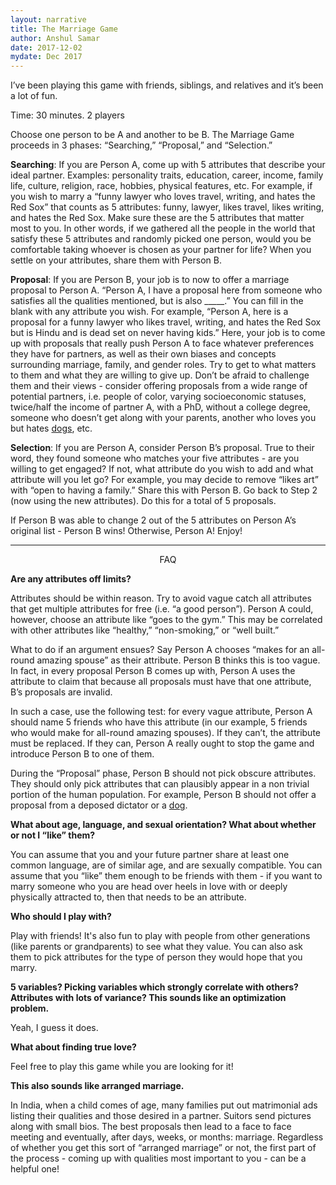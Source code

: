 ```yaml
---
layout: narrative
title: The Marriage Game
author: Anshul Samar
date: 2017-12-02
mydate: Dec 2017
---
```


I’ve been playing this game with friends, siblings, and relatives and
it’s been a lot of fun.

Time: 30 minutes.
2 players

Choose one person to be A and another to be B. The Marriage Game
proceeds in 3 phases: “Searching,” “Proposal,” and “Selection.”

**Searching**: If you are Person A, come up with 5 attributes that
describe your ideal partner. Examples: personality traits, education,
career, income, family life, culture, religion, race, hobbies,
physical features, etc. For example, if you wish to marry a “funny
lawyer who loves travel, writing, and hates the Red Sox” that counts as 5
attributes: funny, lawyer, likes travel, likes writing, and hates the
Red Sox. Make sure these are the 5 attributes that matter most to you. In
other words, if we gathered all the people in the world that satisfy
these 5 attributes and randomly picked one person, would you be
comfortable taking whoever is chosen as your partner for life? When
you settle on your attributes, share them with Person B.

**Proposal**: If you are Person B, your job is to now to offer a marriage
proposal to Person A.  “Person A, I have a proposal here from someone
who satisfies all the qualities mentioned, but is also _____.” You can
fill in the blank with any attribute you wish. For example, “Person A,
here is a proposal for a funny lawyer who likes travel, writing, and
hates the Red Sox but is Hindu and is dead set on never having kids.” Here, your job
is to come up with proposals that really push Person A to face
whatever preferences they have for partners, as well as their own
biases and concepts surrounding marriage, family, and gender
roles. Try to get to what matters to them and what they are willing to
give up. Don’t be afraid to challenge them and their views - consider
offering proposals from a wide range of potential partners,
i.e. people of color, varying socioeconomic statuses, twice/half the
income of partner A, with a PhD, without a college degree, someone who
doesn’t get along with your parents, another who loves you but hates
<a href="https://i.pinimg.com/736x/fd/89/f9/fd89f9b863bbcb77534d9b53faf9fa33--puppy-dog-eyes-dog-nose.jpg">dogs</a>, etc.

**Selection**: If you are Person A, consider Person B’s proposal. True to
their word, they found someone who matches your five attributes - are
you willing to get engaged? If not, what attribute do you wish to add
and what attribute will you let go? For example, you may decide to
remove “likes art” with “open to having a family.” Share this with
Person B. Go back to Step 2 (now using the new attributes). Do this
for a total of 5 proposals.

If Person B was able to change 2 out of the 5 attributes on Person A’s
original list - Person B wins! Otherwise, Person A! Enjoy!

---

<p style="text-align: center;"> FAQ </p>

**Are any attributes off limits?**

Attributes should be within reason. Try to avoid vague catch all
attributes that get multiple attributes for free (i.e. “a good
person”). Person A could, however, choose an attribute like “goes to
the gym.” This may be correlated with other attributes like “healthy,”
“non-smoking,” or “well built.”

What to do if an argument ensues? Say Person A chooses “makes for an
all-round amazing spouse” as their attribute. Person B thinks this is
too vague. In fact, in every proposal Person B comes up with, Person A
uses the attribute to claim that because all proposals must have that
one attribute, B’s proposals are invalid.

In such a case, use the following test: for every vague attribute,
Person A should name 5 friends who have this attribute (in our
example, 5 friends who would make for all-round amazing spouses). If
they can’t, the attribute must be replaced. If they can, Person A
really ought to stop the game and introduce Person B to one of them.

During the “Proposal” phase, Person B should not pick obscure
attributes. They should only pick attributes that can plausibly appear
in a non trivial portion of the human population. For example, Person
B should not offer a proposal from a deposed dictator or a <a href="https://i.imgflip.com/1v8pjg.jpg">dog</a>.

**What about age, language, and sexual orientation? What about whether
or not I “like” them?**

You can assume that you and your future partner share at least one
common language, are of similar age, and are sexually compatible. You
can assume that you “like” them enough to be friends with them - if
you want to marry someone who you are head over heels in love with or
deeply physically attracted to, then that needs to be an attribute.

**Who should I play with?**

Play with friends! It's also fun to play with people from other
generations (like parents or grandparents) to see what they value. You
can also ask them to pick attributes for the type of person they would
hope that you marry.  

**5 variables? Picking variables which strongly correlate with others?
Attributes with lots of variance? This sounds like an optimization
problem.**

Yeah, I guess it does.

**What about finding true love?**

Feel free to play this game while you are looking for it!

**This also sounds like arranged marriage.**

In India, when a child comes of age, many families put out matrimonial
ads listing their qualities and those desired in a partner. Suitors
send pictures along with small bios. The best proposals then lead to a
face to face meeting and eventually, after days, weeks, or months:
marriage. Regardless of whether you get this sort of “arranged
marriage” or not, the first part of the process - coming up with
qualities most important to you - can be a helpful one!


